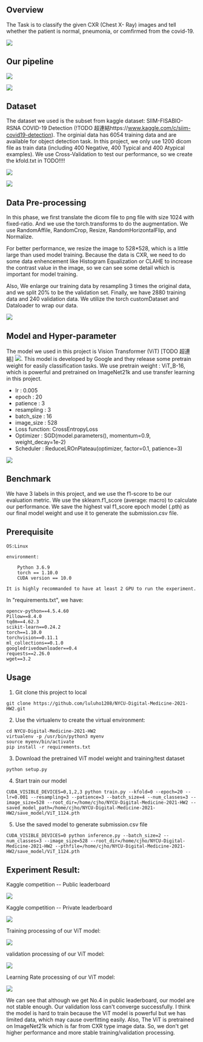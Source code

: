 Overview
---
The Task is to classify the given CXR (Chest X- Ray) images and tell whether the patient is normal, pneumonia, or comfirmed from the covid-19. 

![](https://i.imgur.com/iVcEz32.png)

Our pipeline
---
![](https://i.imgur.com/6uwduWv.png)


![](https://i.imgur.com/FeTaaLY.png)


Dataset
---
The dataset we used is the subset from kaggle dataset: SIIM-FISABIO-RSNA COVID-19 Detection (!TODO 超連結https://www.kaggle.com/c/siim-covid19-detection). The orginial data has 6054 training data and are available for object detection task. In this project, we only use 1200 dicom file as train data (including 400 Negative, 400 Typical and 400 Atypical examples). We use Cross-Validation to test our performance, so we create the kfold.txt in TODO!!!!

![](https://i.imgur.com/dNSaffV.png)

![](https://i.imgur.com/J9GD7FZ.png)


Data Pre-processing
---
In this phase, we first translate the dicom file to png file with size 1024 with fixed-ratio. And we use the torch.transforms to do the augmentation. We use RandomAffile, RandomCrop, Resize, RandomHorizontalFlip, and Normalize. 

For better performance, we resize the image to 528*528, which is a little large than used model training. Because the data is CXR, we need to do some data enhencement like Histogram Equalization or CLAHE to increase the contrast value in the image, so we can see some detail which is important for model training.


Also, We enlarge our training data by resampling 3 times the original data, and we split 20% to be the validation set. Finally, we have 2880 training data and 240 validation data. We utilize the torch customDataset and Dataloader to wrap our data.


![](https://i.imgur.com/IxVBTP6.png)

Model and Hyper-parameter
---

The model we used in this project is Vision Transformer (ViT) [TODO 超連結] ![](https://i.imgur.com/oJjagNv.png). This model is developed by Google and they release some pretrain weight for easily classification tasks. We use pretrain weight : ViT_B-16, which is powerful and pretrained on ImageNet21k and use transfer learning in this project.

* lr : 0.005
* epoch : 20
* patience : 3
* resampling : 3
* batch_size : 16
* image_size : 528
* Loss function: CrossEntropyLoss
* Optimizer : SGD(model.parameters(), momentum=0.9, weight_decay=1e-2)
* Scheduler : ReduceLROnPlateau(optimizer, factor=0.1, patience=3)

![](https://i.imgur.com/tq7HXY9.png)

Benchmark
---
We have 3 labels in this project, and we use the f1-score to be our evaluation metric. We use the sklearn.f1_score (average: macro) to calculate our performance. We save the highest val f1_score epoch model (.pth) as our final model weight and use it to generate the submission.csv file. 

Prerequisite
---
    OS:Linux
    
    environment: 
        
        Python 3.6.9    
        torch == 1.10.0 
        CUDA version == 10.0
        
    It is highly recommanded to have at least 2 GPU to run the experiment.
    
In "requirements.txt", we have:

    opencv-python==4.5.4.60
    Pillow==8.4.0
    tqdm==4.62.3
    scikit-learn==0.24.2
    torch==1.10.0
    torchvision==0.11.1
    ml_collections==0.1.0
    googledrivedownloader==0.4
    requests==2.26.0
    wget==3.2

Usage
---
1. Git clone this project to local
```git=
git clone https://github.com/luluho1208/NYCU-Digital-Medicine-2021-HW2.git
```

2. Use the virtualenv to create the virtual environment:
```bash=
cd NYCU-Digital-Medicine-2021-HW2
virtualenv -p /usr/bin/python3 myenv
source myenv/bin/activate
pip install -r requirements.txt
```

3. Download the pretrained ViT model weight and training/test dataset
```git=
python setup.py
```

4. Start train our model
```git=
CUDA_VISIBLE_DEVICES=0,1,2,3 python train.py --kfold=0 --epoch=20 --lr=0.001 --resampling=3 --patience=3 --batch_size=4 --num_classes=3 --image_size=528 --root_dir=/home/cjho/NYCU-Digital-Medicine-2021-HW2 --saved_model_path=/home/cjho/NYCU-Digital-Medicine-2021-HW2/save_model/ViT_1124.pth
```

5. Use the saved model to generate submission.csv file
```git=
CUDA_VISIBLE_DEVICES=0 python inference.py --batch_size=2 --num_classes=3 --image_size=528 --root_dir=/home/cjho/NYCU-Digital-Medicine-2021-HW2 --pthfile=/home/cjho/NYCU-Digital-Medicine-2021-HW2/save_model/ViT_1124.pth
```

Experiment Result:
---
Kaggle competition -- Public leaderboard

![](https://i.imgur.com/eRzgAVC.png)

Kaggle competition -- Private leaderboard

![](https://i.imgur.com/eRzgAVC.png)



Training processing of our ViT model:

![](https://i.imgur.com/AtKWdKJ.png)


validation processing of our ViT model:

![](https://i.imgur.com/5CjxVkf.png)

Learning Rate processing of our ViT model:

![](https://i.imgur.com/orN28kR.png)


We can see that although we get No.4 in public leaderboard, our model are not stable enough. Our validation loss can't converge successfully. I think the model is hard to train because the ViT model is powerful but we has limited data, which may cause overfitting easily. Also, The ViT is pretrained on ImageNet21k which is far from CXR type image data. So, we don't get higher performance and more stable training/validation processing.